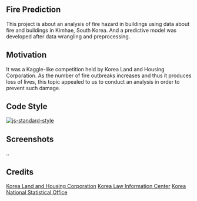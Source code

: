 ## Fire Prediction
This project is about an analysis of fire hazard in buildings using data about fire and buildings in Kimhae, South Korea.
And a predictive model was developed after data wrangling and preprocessing.

## Motivation
It was a Kaggle-like competition held by Korea Land and Housing Corporation.
As the number of fire outbreaks increases and thus it produces loss of lives, this topic appealed to us to conduct an analysis in order to prevent such damage.

## Code Style
[![js-standard-style](https://img.shields.io/badge/code%20style-standard-brightgreen.svg?style=flat)](https://github.com/feross/standard)

## Screenshots
..

## Credits
[Korea Land and Housing Corporation](https://www.lh.or.kr)
[Korea Law Information Center](https://law.go.kr)
[Korea National Statistical Office](https://kostat.go.kr)
